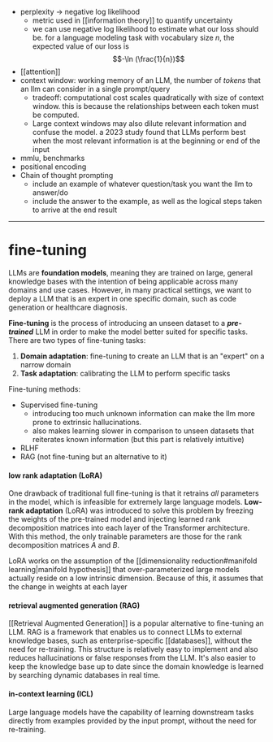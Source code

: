 
- perplexity -> negative log likelihood
	- metric used in [[information theory]] to quantify uncertainty
	- we can use negative log likelihood to estimate what our loss should be. for a language modeling task with vocabulary size $n$, the expected value of our loss is
$$-\ln (\frac{1}{n})$$
- [[attention]]
- context window: working memory of an LLM, the number of *tokens* that an llm can consider in a single prompt/query
	- tradeoff: computational cost scales quadratically with size of context window. this is because the relationships between each token must be computed.
	- Large context windows may also dilute relevant information and confuse the model. a 2023 study found that LLMs perform best when the most relevant information is at the beginning or end of the input
- mmlu, benchmarks
- positional encoding
- Chain of thought prompting
	- include an example of whatever question/task you want the llm to answer/do
	- include the answer to the example, as well as the logical steps taken to arrive at the end result

---
# fine-tuning
LLMs are **foundation models**, meaning they are trained on large, general knowledge bases with the intention of being applicable across many domains and use cases. However, in many practical settings, we want to deploy a LLM that is an expert in one specific domain, such as code generation or healthcare diagnosis. 

**Fine-tuning** is the process of introducing an unseen dataset to a ***pre-trained*** LLM in order to make the model better suited for specific tasks. There are two types of fine-tuning tasks:
1. **Domain adaptation**: fine-tuning to create an LLM that is an "expert" on a narrow domain
2. **Task adaptation**: calibrating the LLM to perform specific tasks

Fine-tuning methods:
- Supervised fine-tuning
	- introducing too much unknown information can make the llm more prone to extrinsic hallucinations. 
	- also makes learning slower in comparison to unseen datasets that reiterates known information (but this part is relatively intuitive)
- RLHF
- RAG (not fine-tuning but an alternative to it)

#### low rank adaptation (LoRA)
One drawback of traditional full fine-tuning is that it retrains *all* parameters in the model, which is infeasible for extremely large language models. **Low-rank adaptation** (LoRA) was introduced to solve this problem by freezing the weights of the pre-trained model and injecting learned rank decomposition matrices into each layer of the Transformer architecture. With this method, the only trainable parameters are those for the rank decomposition matrices $A$ and $B$.

LoRA works on the assumption of the [[dimensionality reduction#manifold learning|manifold hypothesis]] that over-parameterized large models actually reside on a low intrinsic dimension. Because of this, it assumes that the change in weights at each layer 

#### retrieval augmented generation (RAG)
[[Retrieval Augmented Generation]] is a popular alternative to fine-tuning an LLM. RAG is a framework that enables us to connect LLMs to external knowledge bases, such as enterprise-specific [[databases]], without the need for re-training. This structure is relatively easy to implement and also reduces hallucinations or false responses from the LLM. It's also easier to keep the knowledge base up to date since the domain knowledge is learned by searching dynamic databases in real time.

#### in-context learning (ICL)
Large language models have the capability of learning downstream tasks directly from examples provided by the input prompt, without the need for re-training. 


